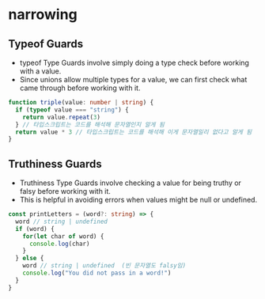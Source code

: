 # narrowing
## Typeof Guards
- typeof Type Guards involve simply doing a type check before working with a value.
- Since unions allow multiple types for a value, we can first check what came through before working with it.
```ts
function triple(value: number | string) {
  if (typeof value === "string") {
    return value.repeat(3)
  } // 타입스크립트는 코드를 해석해 문자열인지 알게 됨
  return value * 3 // 타입스크립트는 코드를 해석해 이게 문자열일리 없다고 알게 됨
}
```

## Truthiness Guards
- Truthiness Type Guards involve checking a value for being truthy or falsy before working with it.
- This is helpful in avoiding errors when values might be null or undefined.
```ts
const printLetters = (word?: string) => {
  word // string | undefined
  if (word) {
    for(let char of word) {
      console.log(char)
    }
  } else {
    word // string | undefined  (빈 문자열도 falsy임)
    console.log("You did not pass in a word!")
  }
}
```